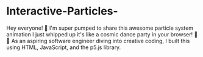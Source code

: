 # Interactive-Particles-
Hey everyone! 🚀 I'm super pumped to share this awesome particle system animation I just whipped up it's like a cosmic dance party in your browser! 🌌✨ As an aspiring software engineer diving into creative coding, I built this using HTML, JavaScript, and the p5.js library. 
